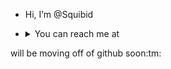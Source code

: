 - Hi, I’m @Squibid 
- <details><summary> You can reach me at </summary><br />
  
  https://squi.bid#contact
  
</details>
will be moving off of github soon:tm:
